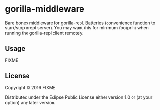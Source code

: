 # gorilla-middleware

Bare bones middleware for gorilla-repl. Batteries (convenience function to
 start/stop nrepl server). You may want this for minimum footprint when
 running the gorilla-repl client remotely.
## Usage

FIXME

## License

Copyright © 2016 FIXME

Distributed under the Eclipse Public License either version 1.0 or (at
your option) any later version.
